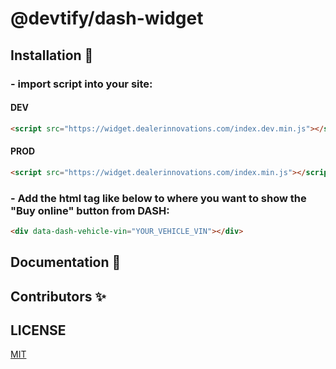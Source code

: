 # @devtify/dash-widget

## Installation 🚀

### - import script into your site:

#### DEV

```html
<script src="https://widget.dealerinnovations.com/index.dev.min.js"></script>
```

#### PROD

```html
<script src="https://widget.dealerinnovations.com/index.min.js"></script>
```

### - Add the html tag like below to where you want to show the "Buy online" button from DASH:

```html
<div data-dash-vehicle-vin="YOUR_VEHICLE_VIN"></div>
```

## Documentation 📄

## Contributors ✨

## LICENSE

[MIT](LICENSE)
